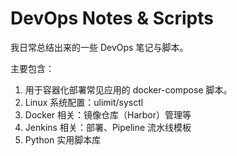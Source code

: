 # DevOps Notes & Scripts

我日常总结出来的一些 DevOps 笔记与脚本。

主要包含：

1. 用于容器化部署常见应用的 docker-compose 脚本。
1. Linux 系统配置：ulimit/sysctl
1. Docker 相关：镜像仓库（Harbor）管理等
1. Jenkins 相关：部署、Pipeline 流水线模板
1. Python 实用脚本库


